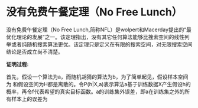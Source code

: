 # 没有免费午餐定理（No Free Lunch）
没有免费午餐定理（No Free Lunch,简称NFL）是wolpert和Macerday提出的“最优化理论的发展”之一。该定理指出，没有其它任何算法能够比搜索空间的线性列举或者纯随机搜索算法更优。该定理只是定义在有限的搜索空间，对无限搜索空间结论是否成立尚不清楚。

**证明过程:**

首先，假设一个算法为a，而随机胡猜的算法为b，为了简单起见，假设样本空间为 和假设空间为H都是离散的。令P(h|X,a)表示算法a基于训练数据X产生假设h的概率，再令f代表希望的真实目标函数。a的训练集外误差，即a在训练集之外的所有样本上的误差为
